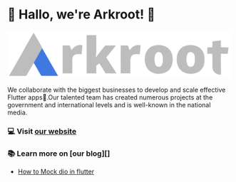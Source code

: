 # 💙 Hallo, we're Arkroot! 💙 

<img src="https://raw.githubusercontent.com/Arkroot-Innovations/.github/main/profile/images/arkroot-white.png" width="500px">

We collaborate with the biggest businesses to develop and scale effective Flutter apps🚀.Our talented team has created numerous projects at the government and international levels and is well-known in the national media.

### 💻 Visit [our website][arkroot_website]

### 📚 Learn more on [our blog][]
- [How to Mock dio in flutter][mock_dio_in_flutter]

[mock_dio_in_flutter]:https://medium.com/@shan-shaji/mock-dio-in-flutter-f7f97082135f
[arkroot_website]:http://www.arkroot.com/